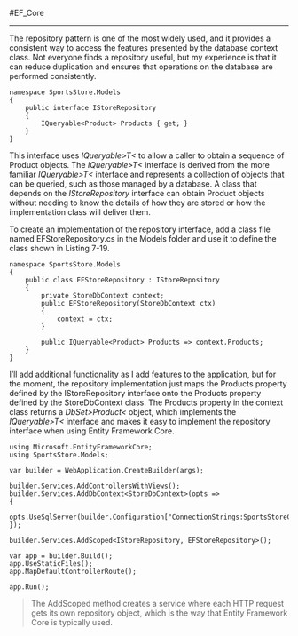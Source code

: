 #EF_Core 

---

The repository pattern is one of the most widely used, and it provides a consistent way to access the features presented by the
database context class. Not everyone finds a repository useful, but my experience is that it can reduce
duplication and ensures that operations on the database are performed consistently.
```
namespace SportsStore.Models 
{
	public interface IStoreRepository 
	{
		IQueryable<Product> Products { get; }
	}
}
```
This interface uses _IQueryable&gt;T&lt;_ to allow a caller to obtain a sequence of Product objects. The
_IQueryable&gt;T&lt;_ interface is derived from the more familiar _IQueryable&gt;T&lt;_ interface and represents a
collection of objects that can be queried, such as those managed by a database.
A class that depends on the _IStoreRepository_ interface can obtain Product objects without needing to
know the details of how they are stored or how the implementation class will deliver them.

To create an implementation of the repository interface, add a class file named EFStoreRepository.cs
in the Models folder and use it to define the class shown in Listing 7-19.
```
namespace SportsStore.Models 
{
	public class EFStoreRepository : IStoreRepository 
	{
		private StoreDbContext context;
		public EFStoreRepository(StoreDbContext ctx) 
		{
			context = ctx;
		}
		
		public IQueryable<Product> Products => context.Products;
	}
}
```
I’ll add additional functionality as I add features to the application, but for the moment, the repository
implementation just maps the Products property defined by the IStoreRepository interface onto the
Products property defined by the StoreDbContext class. The Products property in the context class returns
a _DbSet&gt;Product&lt;_ object, which implements the _IQueryable&gt;T&lt;_ interface and makes it easy to implement
the repository interface when using Entity Framework Core.
```
using Microsoft.EntityFrameworkCore;
using SportsStore.Models;

var builder = WebApplication.CreateBuilder(args);

builder.Services.AddControllersWithViews();
builder.Services.AddDbContext<StoreDbContext>(opts => 
{
	opts.UseSqlServer(builder.Configuration["ConnectionStrings:SportsStoreConnection"]);
});

builder.Services.AddScoped<IStoreRepository, EFStoreRepository>();

var app = builder.Build();
app.UseStaticFiles();
app.MapDefaultControllerRoute();

app.Run();
```
> The AddScoped method creates a service where each HTTP request gets its own repository object, which
> is the way that Entity Framework Core is typically used.
